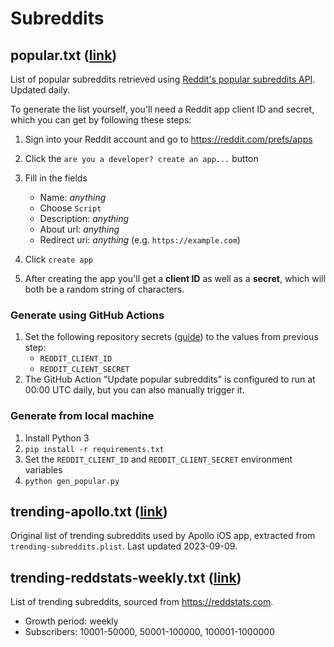 # Subreddits

## popular.txt ([link](https://jeffreyca.github.io/subreddits/popular.txt))
List of popular subreddits retrieved using [Reddit's popular subreddits API](https://www.reddit.com/dev/api/#GET_subreddits_{where}). Updated daily.

To generate the list yourself, you'll need a Reddit app client ID and secret, which you can get by following these steps:

1. Sign into your Reddit account and go to https://reddit.com/prefs/apps
2. Click the `are you a developer? create an app...` button
3. Fill in the fields
    - Name: *anything*
    - Choose `Script`
    - Description: *anything*
    - About url: *anything*
    - Redirect uri: *anything* (e.g. `https://example.com`)

4. Click `create app`
5. After creating the app you'll get a **client ID** as well as a **secret**, which will both be a random string of characters.

### Generate using GitHub Actions
1. Set the following repository secrets ([guide](https://docs.github.com/en/actions/security-for-github-actions/security-guides/using-secrets-in-github-actions#creating-secrets-for-a-repository)) to the values from previous step:
    - `REDDIT_CLIENT_ID`
    - `REDDIT_CLIENT_SECRET`
2. The GitHub Action "Update popular subreddits" is configured to run at 00:00 UTC daily, but you can also manually trigger it.

### Generate from local machine
1. Install Python 3
2. `pip install -r requirements.txt`
3. Set the `REDDIT_CLIENT_ID` and `REDDIT_CLIENT_SECRET` environment variables
4. `python gen_popular.py`

## trending-apollo.txt ([link](https://jeffreyca.github.io/subreddits/trending-apollo.txt))
Original list of trending subreddits used by Apollo iOS app, extracted from `trending-subreddits.plist`. Last updated 2023-09-09.

## trending-reddstats-weekly.txt ([link](https://jeffreyca.github.io/subreddits/trending-reddstats-weekly.txt))
List of trending subreddits, sourced from https://reddstats.com.

* Growth period: weekly
* Subscribers: 10001-50000, 50001-100000, 100001-1000000
